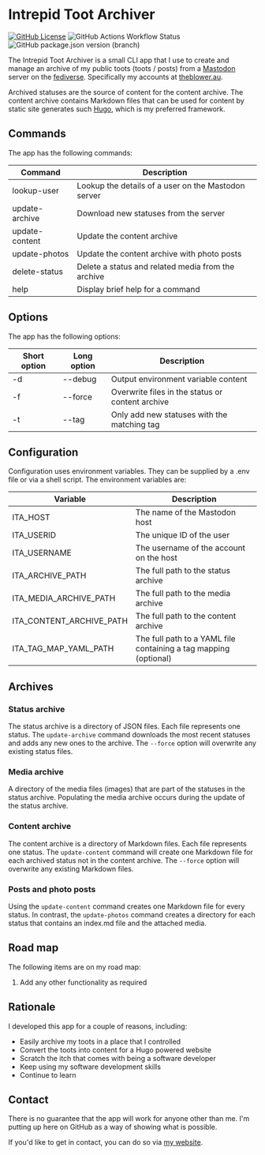 # Intrepid Toot Archiver #

[![GitHub License](https://img.shields.io/github/license/techxplorer/intrepid-toot-archiver?style=flat-square)](https://github.com/techxplorer/intrepid-toot-archiver/blob/master/LICENSE)
![GitHub Actions Workflow Status](https://img.shields.io/github/actions/workflow/status/techxplorer/intrepid-toot-archiver/node.js.yml?branch=master&style=flat-square)
![GitHub package.json version (branch)](https://img.shields.io/github/package-json/v/techxplorer/intrepid-toot-archiver/master)

The Intrepid Toot Archiver is a small CLI app that I use to create and manage an
archive of my public toots (toots / posts) from a [Mastodon][mastodon] server on the
[fediverse][fedi]. Specifically my accounts at [theblower.au][theblower].

Archived statuses are the source of content for the content archive. The content
archive contains Markdown files that can be used for content by static site
generates such [Hugo][hugo], which is my preferred framework.

## Commands ##

The app has the following commands:

| Command        | Description |
| -------------- | ----------- |
| lookup-user    | Lookup the details of a user on the Mastodon server |
| update-archive | Download new statuses from the server |
| update-content | Update the content archive |
| update-photos  | Update the content archive with photo posts |
| delete-status  | Delete a status and related media from the archive |
| help           | Display brief help for a command |

## Options ##

The app has the following options:

| Short option | Long option | Description |
| ------------ | ----------- | ----------- |
| -d           | --debug     | Output environment variable content |
| -f           | --force     | Overwrite files in the status or content archive |
| -t           | --tag <tag> | Only add new statuses with the matching tag |

## Configuration ##

Configuration uses environment variables. They can be supplied by a .env file
or via a shell script. The environment variables are:

| Variable   | Description |
| ---------- | ----------- |
| ITA_HOST   | The name of the Mastodon host |
| ITA_USERID | The unique ID of the user |
| ITA_USERNAME | The username of the account on the host |
| ITA_ARCHIVE_PATH | The full path to the status archive |
| ITA_MEDIA_ARCHIVE_PATH | The full path to the media archive |
| ITA_CONTENT_ARCHIVE_PATH | The full path to the content archive |
| ITA_TAG_MAP_YAML_PATH | The full path to a YAML file containing a tag mapping (optional) |

## Archives ##

### Status archive ##

The status archive is a directory of JSON files. Each file represents one status.
The `update-archive` command downloads the most recent statuses and adds any new
ones to the archive. The `--force` option will overwrite any existing status files.

### Media archive ###

A directory of the media files (images) that are part of the statuses in the
status archive. Populating the media archive occurs during the update of the
status archive.

### Content archive ###

The content archive is a directory of Markdown files. Each file represents one status.
The `update-content` command will create one Markdown file for each archived status
not in the content archive. The `--force` option will overwrite any existing
Markdown files.

### Posts and photo posts ###

Using the `update-content` command creates one Markdown file for every status.
In contrast, the `update-photos` command creates a directory for each status that
contains an index.md file and the attached media.

## Road map ##

The following items are on my road map:

1. Add any other functionality as required

## Rationale ##

I developed this app for a couple of reasons, including:

- Easily archive my toots in a place that I controlled
- Convert the toots into content for a Hugo powered website
- Scratch the itch that comes with being a software developer
- Keep using my software development skills
- Continue to learn

## Contact ##

There is no guarantee that the app will work for anyone other than me. I'm
putting up here on GitHub as a way of showing what is possible.

If you'd like to get in contact, you can do so via [my website][txp].

[fedi]: https://en.wikipedia.org/wiki/Fediverse
[hugo]: https://gohugo.io
[mastodon]: https://en.wikipedia.org/wiki/Mastodon_(social_network)
[theblower]: https://theblower.au/
[txp]: https://techxplorer.com

